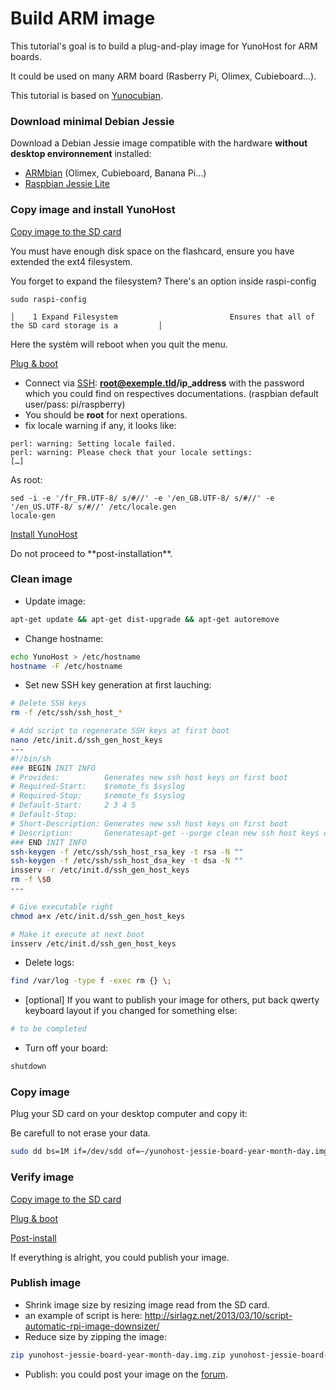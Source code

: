 # Build ARM image

This tutorial's goal is to build a plug-and-play image for YunoHost for ARM boards.

It could be used on many ARM board (Rasberry Pi, Olimex, Cubieboard…).

This tutorial is based on [Yunocubian](https://github.com/M5oul/Yunocubian).

### Download minimal Debian Jessie
Download a Debian Jessie image compatible with the hardware **without desktop environnement** installed:

* [ARMbian](http://www.armbian.com/download/) (Olimex, Cubieboard, Banana Pi…)
* [Raspbian Jessie Lite](https://www.raspberrypi.org/downloads/raspbian/)

### Copy image and install YunoHost
<a class="btn btn-lg btn-default" href="/copy_image">Copy image to the SD card</a>

You must have enough disk space on the flashcard, ensure you have extended the ext4 filesystem.

You forget to expand the filesystem? There's an option inside raspi-config

~~~
sudo raspi-config
~~~

~~~
│    1 Expand Filesystem                         Ensures that all of the SD card storage is a         │
~~~

Here the systèm will reboot when you quit the menu.

<a class="btn btn-lg btn-default" href="/plug_and_boot">Plug & boot</a>

* Connect via [SSH](ssh): **root@exemple.tld/ip_address** with the password which you could find on respectives documentations. (raspbian default user/pass: pi/raspberry)
* You should be **root** for next operations.
* fix locale warning if any, it looks like:
~~~
perl: warning: Setting locale failed.
perl: warning: Please check that your locale settings:
[…]
~~~

As root:
~~~
sed -i -e '/fr_FR.UTF-8/ s/#//' -e '/en_GB.UTF-8/ s/#//' -e '/en_US.UTF-8/ s/#//' /etc/locale.gen
locale-gen
~~~

<a class="btn btn-lg btn-default" href="/install_manually">Install YunoHost</a>

<div class="alert alert-danger">Do not proceed to **post-installation**.</div>

### Clean image
* Update image:
```bash
apt-get update && apt-get dist-upgrade && apt-get autoremove
```
* Change hostname:
```bash
echo YunoHost > /etc/hostname
hostname -F /etc/hostname
```
* Set new SSH key generation at first lauching:

```bash
# Delete SSH keys
rm -f /etc/ssh/ssh_host_*

# Add script to regenerate SSH keys at first boot
nano /etc/init.d/ssh_gen_host_keys
---
#!/bin/sh
### BEGIN INIT INFO
# Provides:          Generates new ssh host keys on first boot
# Required-Start:    $remote_fs $syslog
# Required-Stop:     $remote_fs $syslog
# Default-Start:     2 3 4 5
# Default-Stop:
# Short-Description: Generates new ssh host keys on first boot
# Description:       Generatesapt-get --purge clean new ssh host keys on $
### END INIT INFO
ssh-keygen -f /etc/ssh/ssh_host_rsa_key -t rsa -N ""
ssh-keygen -f /etc/ssh/ssh_host_dsa_key -t dsa -N ""
insserv -r /etc/init.d/ssh_gen_host_keys
rm -f \$0
---

# Give executable right
chmod a+x /etc/init.d/ssh_gen_host_keys

# Make it execute at next boot
insserv /etc/init.d/ssh_gen_host_keys
```

* Delete logs:
```bash
find /var/log -type f -exec rm {} \;
```

* [optional] If you want to publish your image for others, put back qwerty keyboard layout if you changed for something else:
~~~bash
# to be completed
~~~

* Turn off your board:
```bash
shutdown
```

### Copy image
Plug your SD card on your desktop computer and copy it:
<div class="alert alert-danger">Be carefull to not erase your data.</div>

```bash
sudo dd bs=1M if=/dev/sdd of=~/yunohost-jessie-board-year-month-day.img
```

### Verify image
<a class="btn btn-lg btn-default" href="/copy_image">Copy image to the SD card</a>

<a class="btn btn-lg btn-default" href="/plug_and_boot">Plug & boot</a>

<a class="btn btn-lg btn-default" href="/postinstall">Post-install</a>

<div class="alert alert-info">If everything is alright, you could publish your image.</div>

### Publish image
* Shrink image size by resizing image read from the SD card.
 * an example of script is here: http://sirlagz.net/2013/03/10/script-automatic-rpi-image-downsizer/
* Reduce size by zipping the image:
```bash
zip yunohost-jessie-board-year-month-day.img.zip yunohost-jessie-board-year-month-day.img
```

* Publish: you could post your image on the [forum](https://forum.yunohost.org/).
